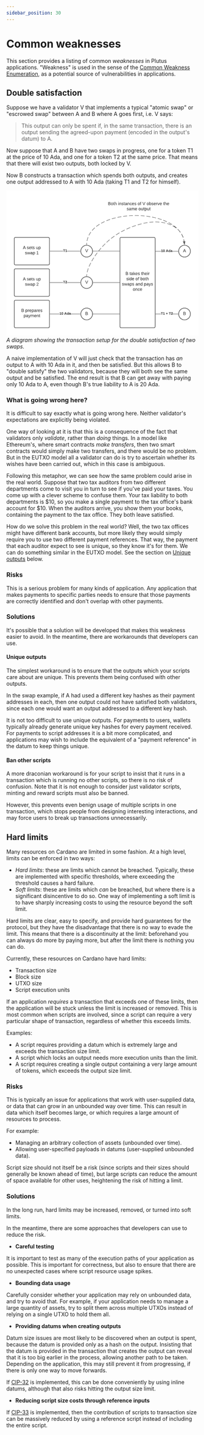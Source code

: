 ```yaml
---
sidebar_position: 30
---
```


# Common weaknesses

This section provides a listing of common *weaknesses* in Plutus applications. "Weakness" is used in the sense of the [Common Weakness Enumeration](https://cwe.mitre.org/), as a potential source of vulnerabilities in applications.

## Double satisfaction

Suppose we have a validator V that implements a typical "atomic swap" or "escrowed swap" between A and B where A goes first, i.e. V says:

> This output can only be spent if, in the same transaction, there is an output sending the agreed-upon payment (encoded in the output's datum) to A.

Now suppose that A and B have two swaps in progress, one for a token T1 at the price of 10 Ada, and one for a token T2 at the same price.
That means that there will exist two outputs, both locked by V.

Now B constructs a transaction which spends both outputs, and creates one output addressed to A with 10 Ada (taking T1 and T2 for himself).

![Double satisfaction](../../static/img/double-satisfaction.png)
_A diagram showing the transaction setup for the double satisfaction of two swaps._

A naive implementation of V will just check that the transaction has *an* output to A with 10 Ada in it, and then be satisfied.
But this allows B to "double satisfy" the two validators, because they will both see the same output and be satisfied.
The end result is that B can get away with paying only 10 Ada to A, even though B's true liability to A is 20 Ada.

### What is going wrong here?

It is difficult to say exactly what is going wrong here.
Neither validator's expectations are explicitly being violated.

One way of looking at it is that this is a consequence of the fact that validators only *validate*, rather than *doing* things.
In a model like Ethereum's, where smart contracts *make transfers*, then two smart contracts would simply make two transfers, and there would be no problem.
But in the EUTXO model all a validator can do is try to ascertain whether its wishes have been carried out, which in this case is ambiguous.

Following this metaphor, we can see how the same problem could arise in the real world.
Suppose that two tax auditors from two different departments come to visit you in turn to see if you've paid your taxes.
You come up with a clever scheme to confuse them.
Your tax liability to both departments is $10, so you make a single payment to the tax office's bank account for $10.
When the auditors arrive, you show them your books, containing the payment to the tax office.
They both leave satisfied.

How do we solve this problem in the real world?
Well, the two tax offices might have different bank accounts, but more likely they would simply require you to use two different payment references.
That way, the payment that each auditor expect to see is unique, so they know it's for them.
We can do something similar in the EUTXO model.
See the section on [Unique outputs](#unique-outputs) below.

### Risks

This is a serious problem for many kinds of application.
Any application that makes payments to specific parties needs to ensure that those payments are correctly identified and don't overlap with other payments.

### Solutions

It's possible that a solution will be developed that makes this weakness easier to avoid.
In the meantime, there are workarounds that developers can use.

#### **Unique outputs**

The simplest workaround is to ensure that the outputs which your scripts care about are unique.
This prevents them being confused with other outputs.

In the swap example, if A had used a different key hashes as their payment addresses in each, then one output could not have satisfied both validators, since each one would want an output addressed to a different key hash.

It is not too difficult to use unique outputs.
For payments to users, wallets typically already generate unique key hashes for every payment received.
For payments to script addresses it is a bit more complicated, and applications may wish to include the equivalent of a "payment reference" in the datum to keep things unique.

#### **Ban other scripts**

A more draconian workaround is for your script to insist that it runs in a transaction which is running no other scripts, so there is no risk of confusion.
Note that it is not enough to consider just validator scripts, minting and reward scripts must also be banned.

However, this prevents even benign usage of multiple scripts in one transaction, which stops people from designing interesting interactions, and may force users to break up transactions unnecessarily.

## Hard limits

Many resources on Cardano are limited in some fashion.
At a high level, limits can be enforced in two ways:

- *Hard limits*: these are limits which cannot be breached. Typically, these are implemented with specific thresholds, where exceeding the threshold causes a hard failure.
- *Soft limits*: these are limits which *can* be breached, but where there is a significant disincentive to do so. One way of implementing a soft limit is to have sharply increasing costs to using the resource beyond the soft limit.

Hard limits are clear, easy to specify, and provide hard guarantees for the protocol, but they have the disadvantage that there is no way to evade the limit.
This means that there is a discontinuity at the limit: beforehand you can always do more by paying more, but after the limit there is nothing you can do.

Currently, these resources on Cardano have hard limits:

- Transaction size
- Block size
- UTXO size
- Script execution units

If an application *requires* a transaction that exceeds one of these limits, then the application will be stuck unless the limit is increased or removed.
This is most common when scripts are involved, since a script can require a very particular shape of transaction, regardless of whether this exceeds limits.

Examples:

- A script requires providing a datum which is extremely large and exceeds the transaction size limit.
- A script which locks an output needs more execution units than the limit.
- A script requires creating a single output containing a very large amount of tokens, which exceeds the output size limit.

### Risks

This is typically an issue for applications that work with user-supplied data, or data that can grow in an unbounded way over time.
This can result in data which itself becomes large, or which requires a large amount of resources to process.

For example:

- Managing an arbitrary collection of assets (unbounded over time).
- Allowing user-specified payloads in datums (user-supplied unbounded data).

Script size should not itself be a risk (since scripts and their sizes should generally be known ahead of time), but large scripts can reduce the amount of space available for other uses, heightening the risk of hitting a limit.

### Solutions

In the long run, hard limits may be increased, removed, or turned into soft limits.

In the meantime, there are some approaches that developers can use to reduce the risk.

- **Careful testing**

It is important to test as many of the execution paths of your application as possible.
This is important for correctness, but also to ensure that there are no unexpected cases where script resource usage spikes.

- **Bounding data usage**

Carefully consider whether your application may rely on unbounded data, and try to avoid that.
For example, if your application needs to manage a large quantity of assets, try to split them across multiple UTXOs instead of relying on a single UTXO to hold them all.

- **Providing datums when creating outputs**

Datum size issues are most likely to be discovered when an output is spent, because the datum is provided only as a hash on the output.
Insisting that the datum is provided in the transaction that creates the output can reveal that it is too big earlier in the process, allowing another path to be taken.
Depending on the application, this may still prevent it from progressing, if there is only one way to move forwards.

If [CIP-32](https://cips.cardano.org/cips/cip32/) is implemented, this can be done conveniently by using inline datums, although that also risks hitting the output size limit.

- **Reducing script size costs through reference inputs**

If [CIP-33](https://cips.cardano.org/cips/cip33/) is implemented, then the contribution of scripts to transaction size can be massively reduced by using a reference script instead of including the entire script.

<!-- Verify that CIP-32 and CIP-33 have already been implemented, and update statements above as appropriate. -->
